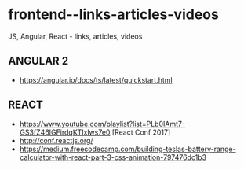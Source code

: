 # frontend--links-articles-videos
JS, Angular, React - links, articles, videos


## ANGULAR 2
- https://angular.io/docs/ts/latest/quickstart.html

## REACT
- https://www.youtube.com/playlist?list=PLb0IAmt7-GS3fZ46IGFirdqKTIxlws7e0  [React Conf 2017]
- http://conf.reactjs.org/
- https://medium.freecodecamp.com/building-teslas-battery-range-calculator-with-react-part-3-css-animation-797476dc1b3
